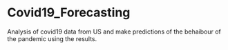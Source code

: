 # Covid19_Forecasting
Analysis of covid19 data from US and make predictions of the behaibour of the pandemic using the results.
